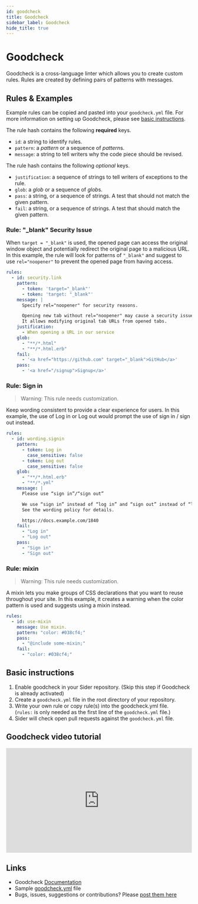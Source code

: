 ```yaml
---
id: goodcheck
title: Goodcheck
sidebar_label: Goodcheck
hide_title: true
---
```


# Goodcheck
Goodcheck is a cross-language linter which allows you to create custom rules. Rules are created by defining pairs of patterns with messages.


## Rules & Examples
Example rules can be copied and pasted into your `goodcheck.yml` file.
For more information on setting up Goodcheck, please see [basic instructions](#basic-instructions).

The rule hash contains the following __required__ keys.
* `id`: a string to identify rules.
* `pattern`: a *pattern* or a sequence of *pattern*s.
* `message`: a string to tell writers why the code piece should be revised.

The rule hash contains the following _optional_ keys.
* `justification`: a sequence of strings to tell writers of exceptions to the rule.
* `glob`: a *glob* or a sequence of *glob*s.
* `pass`: a string, or a sequence of strings. A test that should not match the given pattern.
* `fail`: a string, or a sequence of strings. A test that should match the given pattern.

### Rule: "_blank" Security Issue
When `target = "_blank"` is used, the opened page can access the original window object and potentially redirect the original page to a malicious URL. In this example, the rule will look for patterns of `"_blank"` and suggest to use `rel="noopener"` to prevent the opened page from having access.

```yaml
rules:
  - id: security.link
    pattern:
      - token: 'target="_blank"'
      - token: 'target: "_blank"'
    message: |
      Specify rel="noopener" for security reasons.

      Opening new tab without rel="noopener" may cause a security issue.
      It allows modifying original tab URLs from opened tabs.
    justification:
      - When opening a URL in our service
    glob:
      - "**/*.html"
      - "**/*.html.erb"
    fail:
      - '<a href="https://github.com" target="_blank">GitHub</a>'
    pass:
      - '<a href="/signup">Signup</a>'
```

### Rule: Sign in
> Warning: This rule needs customization.

Keep wording consistent to provide a clear experience for users. In this example, the use of Log in or Log out would prompt the use of sign in / sign out instead.

```yaml
rules:
  - id: wording.signin
    pattern:
      - token: Log in
        case_sensitive: false
      - token: Log out
        case_sensitive: false
    glob:
      - "**/*.html.erb"
      - "**/*.yml"
    message: |
      Please use “sign in”/“sign out”

      We use “sign in” instead of “log in” and “sign out” instead of “log out”.
      See the wording policy for details.

      https://docs.example.com/1840
    fail:
      - "Log in"
      - "Log out"
    pass:
      - "Sign in"
      - "Sign out"
```

### Rule: mixin
> Warning: This rule needs customization.

A mixin lets you make groups of CSS declarations that you want to reuse throughout your site. In this example, it creates a warning when the color pattern is used and suggests using a mixin instead.

```yaml
rules:
  - id: use-mixin
    message: Use mixin.
    pattern: "color: #038cf4;"
    pass:
      - "@include some-mixin;"
    fail:
      - "color: #038cf4;"
```


## Basic instructions
1. Enable goodcheck in your Sider repository. (Skip this step if Goodcheck is already activated)
2. Create a `goodcheck.yml` file in the root directory of your repository.
3. Write your own rule or copy rule(s) into the goodcheck.yml file.
  <br>(`rules:` is only needed as the first line of the `goodcheck.yml` file.)
4. Sider will check open pull requests against the `goodcheck.yml` file.

## Goodcheck video tutorial

<div style="position:relative;padding-top:56.25%;">
  <iframe src="https://www.youtube.com/embed/8Zpm2gguE1M" frameborder="0" allowfullscreen
    style="position:absolute;top:0;left:0;width:100%;height:100%;"></iframe>
</div>

## Links
* Goodcheck [Documentation](https://github.com/sider/goodcheck)
* Sample [goodcheck.yml](https://github.com/sider/goodcheck/blob/master/sample.yml) file
* Bugs, issues, suggestions or contributions? Please [post them here](https://github.com/sider/goodcheck/issues)
